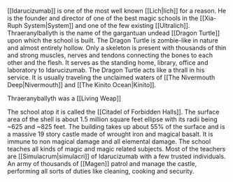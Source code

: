 [[Idarucizumab]] is one of the most well known [[Lich|lich]] for a reason. He is the founder and director of one of the best magic schools in the [[Xia-Ruph System|System]] and one of the few existing [[Ultralich]]. Thraeranylballyth is the name of the gargantuan undead [[Dragon Turtle]] upon which the school is built. The Dragon Turtle is zombie-like in nature and almost entirely hollow. Only a skeleton is present with thousands of thin and strong muscles, nerves and tendons connecting the bones to each other and the flesh. It serves as the standing home, library, office and laboratory to Idarucizumab. The Dragon Turtle acts like a thrall in his service. It is usually traveling the unclaimed waters of [[The Nivermouth Deep|Nivermouth]] and [[The Kinito Ocean|Kinito]].

Thraeranyballyth was a [[Living Weap]]

The school atop it is called the [[Citadel of Forbidden Halls]]. The surface area of the shell is about 1.5 million square feet ellipse with its radii being ~625 and ~825 feet. The building takes up about 55% of the surface and is a massive 19 story castle made of wrought iron and magical basalt. It is immune to non magical damage and all elemental damage. The school teaches all kinds of magic and magic related subjects. Most of the teachers are [[Simulacrum|simulacri]] of Idarucizumab with a few trusted individuals. An army of thousands of [[Magen]] patrol and manage the castle, performing all sorts of duties like cleaning, cooking and security.